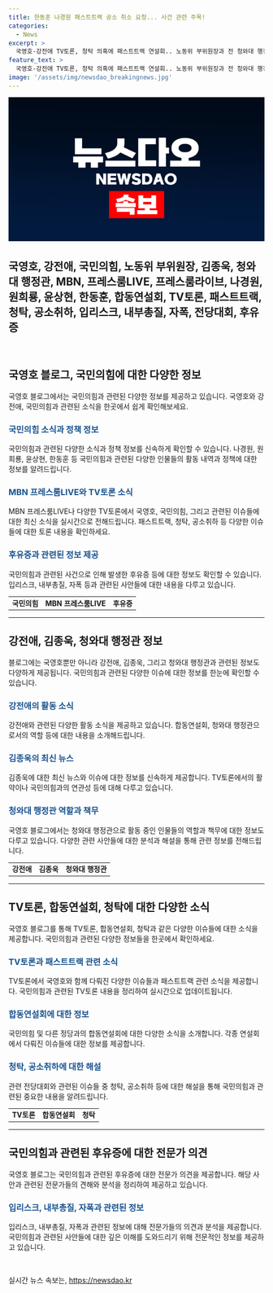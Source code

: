```yaml
---
title: 한동훈 나경원 패스트트랙 공소 취소 요청... 사건 관련 주목!
categories:
  - News
excerpt: >
  국영호-강전애 TV토론, 청탁 의혹에 패스트트랙 연설회.. 노동위 부위원장과 전 청와대 행정관이 공소취하, 내부총질 의혹에 후유증
feature_text: >
  국영호-강전애 TV토론, 청탁 의혹에 패스트트랙 연설회.. 노동위 부위원장과 전 청와대 행정관이 공소취하, 내부총질 의혹에 후유증
image: '/assets/img/newsdao_breakingnews.jpg'
---
```


<p><img src="/assets/img/newsdao_breakingnews.jpg" alt="firstkoreanews 속보" /></p>

<h2>국영호, 강전애, 국민의힘, 노동위 부위원장, 김종욱, 청와대 행정관, MBN, 프레스룸LIVE, 프레스룸라이브, 나경원, 원희룡, 윤상현, 한동훈, 합동연설회, TV토론, 패스트트랙, 청탁, 공소취하, 입리스크, 내부총질, 자폭, 전당대회, 후유증</h2>

<p data-ke-size="size16">&nbsp;</p>

<h2>국영호 블로그, 국민의힘에 대한 다양한 정보</h2>

<p data-ke-size="size16">국영호 블로그에서는 국민의힘과 관련된 다양한 정보를 제공하고 있습니다. 국영호와 강전애, 국민의힘과 관련된 소식을 한곳에서 쉽게 확인해보세요.</p>

<h3><b><span style="color: #1a5490;">국민의힘 소식과 정책 정보</span></b></h3>

<p data-ke-size="size16">국민의힘과 관련된 다양한 소식과 정책 정보를 신속하게 확인할 수 있습니다. 나경원, 원희룡, 윤상현, 한동훈 등 국민의힘과 관련된 다양한 인물들의 활동 내역과 정책에 대한 정보를 알려드립니다.</p>

<h3><b><span style="color: #1a5490;">MBN 프레스룸LIVE와 TV토론 소식</span></b></h3>

<p data-ke-size="size16">MBN 프레스룸LIVE나 다양한 TV토론에서 국영호, 국민의힘, 그리고 관련된 이슈들에 대한 최신 소식을 실시간으로 전해드립니다. 패스트트랙, 청탁, 공소취하 등 다양한 이슈들에 대한 토론 내용을 확인하세요.</p>

<h3><b><span style="color: #1a5490;">후유증과 관련된 정보 제공</span></b></h3>

<p data-ke-size="size16">국민의힘과 관련된 사건으로 인해 발생한 후유증 등에 대한 정보도 확인할 수 있습니다. 입리스크, 내부총질, 자폭 등과 관련된 사안들에 대한 내용을 다루고 있습니다.</p>

<table>
<tbody>
<tr>
<td style="text-align: center; height: 17px;"><b>국민의힘</b></td>
<td style="text-align: center; height: 17px;"><b>MBN 프레스룸LIVE</b></td>
<td style="text-align: center; height: 17px;"><b>후유증</b></td>
</tr>
</tbody>
</table>

<hr>

<h2>강전애, 김종욱, 청와대 행정관 정보</h2>

<p data-ke-size="size16">블로그에는 국영호뿐만 아니라 강전애, 김종욱, 그리고 청와대 행정관과 관련된 정보도 다양하게 제공됩니다. 국민의힘과 관련된 다양한 이슈에 대한 정보를 한눈에 확인할 수 있습니다.</p>

<h3><b><span style="color: #1a5490;">강전애의 활동 소식</span></b></h3>

<p data-ke-size="size16">강전애와 관련된 다양한 활동 소식을 제공하고 있습니다. 합동연설회, 청와대 행정관으로서의 역할 등에 대한 내용을 소개해드립니다.</p>

<h3><b><span style="color: #1a5490;">김종욱의 최신 뉴스</span></b></h3>

<p data-ke-size="size16">김종욱에 대한 최신 뉴스와 이슈에 대한 정보를 신속하게 제공합니다. TV토론에서의 활약이나 국민의힘과의 연관성 등에 대해 다루고 있습니다.</p>

<h3><b><span style="color: #1a5490;">청와대 행정관 역할과 책무</span></b></h3>

<p data-ke-size="size16">국영호 블로그에서는 청와대 행정관으로 활동 중인 인물들의 역할과 책무에 대한 정보도 다루고 있습니다. 다양한 관련 사안들에 대한 분석과 해설을 통해 관련 정보를 전해드립니다.</p>

<table>
<tbody>
<tr>
<td style="text-align: center; height: 17px;"><b>강전애</b></td>
<td style="text-align: center; height: 17px;"><b>김종욱</b></td>
<td style="text-align: center; height: 17px;"><b>청와대 행정관</b></td>
</tr>
</tbody>
</table>

<hr>

<h2>TV토론, 합동연설회, 청탁에 대한 다양한 소식</h2>

<p data-ke-size="size16">국영호 블로그를 통해 TV토론, 합동연설회, 청탁과 같은 다양한 이슈들에 대한 소식을 제공합니다. 국민의힘과 관련된 다양한 정보들을 한곳에서 확인하세요.</p>

<h3><b><span style="color: #1a5490;">TV토론과 패스트트랙 관련 소식</span></b></h3>

<p data-ke-size="size16">TV토론에서 국영호와 함께 다뤄진 다양한 이슈들과 패스트트랙 관련 소식을 제공합니다. 국민의힘과 관련된 TV토론 내용을 정리하여 실시간으로 업데이트됩니다.</p>

<h3><b><span style="color: #1a5490;">합동연설회에 대한 정보</span></b></h3>

<p data-ke-size="size16">국민의힘 및 다른 정당과의 합동연설회에 대한 다양한 소식을 소개합니다. 각종 연설회에서 다뤄진 이슈들에 대한 정보를 제공합니다.</p>

<h3><b><span style="color: #1a5490;">청탁, 공소취하에 대한 해설</span></b></h3>

<p data-ke-size="size16">관련 전당대회와 관련된 이슈들 중 청탁, 공소취하 등에 대한 해설을 통해 국민의힘과 관련된 중요한 내용을 알려드립니다.</p>

<table>
<tbody>
<tr>
<td style="text-align: center; height: 17px;"><b>TV토론</b></td>
<td style="text-align: center; height: 17px;"><b>합동연설회</b></td>
<td style="text-align: center; height: 17px;"><b>청탁</b></td>
</tr>
</tbody>
</table>

<hr>

<h2>국민의힘과 관련된 후유증에 대한 전문가 의견</h2>

<p data-ke-size="size16">국영호 블로그는 국민의힘과 관련된 후유증에 대한 전문가 의견을 제공합니다. 해당 사안과 관련된 전문가들의 견해와 분석을 정리하여 제공하고 있습니다.</p>

<h3><b><span style="color: #1a5490;">입리스크, 내부총질, 자폭과 관련된 정보</span></b></h3>

<p data-ke-size="size16">입리스크, 내부총질, 자폭과 관련된 정보에 대해 전문가들의 의견과 분석을 제공합니다. 국민의힘과 관련된 사안들에 대한 깊은 이해를 도와드리기 위해 전문적인 정보를 제공하고 있습니다.</p>

<p data-ke-size="size16">&nbsp;</p>
실시간 뉴스 속보는, <a href="https://newsdao.kr" rel="dofollow">https://newsdao.kr</a>


